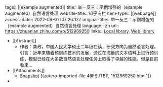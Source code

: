 tags:: [[example augmented]]
title:: 举一反三：示例增强的（example augmented）自然语言处理
website-title:: 知乎专栏
item-type:: [[webpage]]
access-date:: 2022-06-01T07:26:12Z
original-title:: 举一反三：示例增强的（example augmented）自然语言处理
language:: zh
url:: https://zhuanlan.zhihu.com/p/512969250
links:: [Local library](zotero://select/library/items/RJ4VY48V), [Web library](https://www.zotero.org/users/9034808/items/RJ4VY48V)

- [[Abstract]]
	- 作者：龚政，中国人民大学硕士二年级在读，研究方向为自然语言处理。 引言：近年来随着预训练技术的发展，通过在海量的文本语料上进行预训练，模型已经在大多数自然语言处理任务上取得了卓越的性能。但是目前看来…
- [[Attachments]]
	- [Snapshot](https://zhuanlan.zhihu.com/p/512969250) {{zotero-imported-file 46FSJTBP, "512969250.html"}}
-